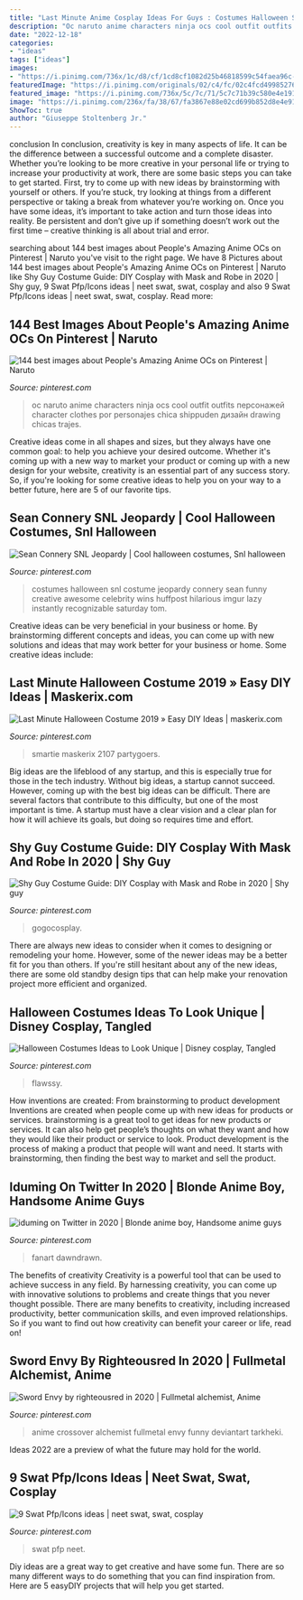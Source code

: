 ```yaml
---
title: "Last Minute Anime Cosplay Ideas For Guys : Costumes Halloween Snl Costume Jeopardy Connery Sean Funny Creative Awesome Celebrity Wins Huffpost Hilarious Imgur Lazy Instantly Recognizable Saturday Tom"
description: "Oc naruto anime characters ninja ocs cool outfit outfits персонажей character clothes por personajes chica shippuden дизайн drawing chicas trajes"
date: "2022-12-18"
categories:
- "ideas"
tags: ["ideas"]
images:
- "https://i.pinimg.com/736x/1c/d8/cf/1cd8cf1082d25b46818599c54faea96c--swords-life.jpg"
featuredImage: "https://i.pinimg.com/originals/02/c4/fc/02c4fcd49985276b7ae6a1614dfbdf80.jpg"
featured_image: "https://i.pinimg.com/736x/5c/7c/71/5c7c71b39c580e4e1912e230bc38a2ad.jpg"
image: "https://i.pinimg.com/236x/fa/38/67/fa3867e88e02cd699b852d8e4e911580.jpg"
ShowToc: true
author: "Giuseppe Stoltenberg Jr."
---
```



conclusion
In conclusion, creativity is key in many aspects of life. It can be the difference between a successful outcome and a complete disaster. Whether you’re looking to be more creative in your personal life or trying to increase your productivity at work, there are some basic steps you can take to get started.
First, try to come up with new ideas by brainstorming with yourself or others. If you’re stuck, try looking at things from a different perspective or taking a break from whatever you’re working on. Once you have some ideas, it’s important to take action and turn those ideas into reality. Be persistent and don’t give up if something doesn’t work out the first time – creative thinking is all about trial and error.

	

		
searching about 144 best images about People&#039;s Amazing Anime OCs on Pinterest | Naruto you've visit to the right page. We have 8 Pictures about 144 best images about People&#039;s Amazing Anime OCs on Pinterest | Naruto like Shy Guy Costume Guide: DIY Cosplay with Mask and Robe in 2020 | Shy guy, 9 Swat Pfp/Icons ideas | neet swat, swat, cosplay and also 9 Swat Pfp/Icons ideas | neet swat, swat, cosplay. Read more:
		
    
## 144 Best Images About People&#039;s Amazing Anime OCs On Pinterest | Naruto

<img loading=lazy src="https://s-media-cache-ak0.pinimg.com/736x/0f/69/4a/0f694aa0880b64a820302314c80c34e8--anime-oc-naruto-oc.jpg" onerror="this.onerror=null;this.src='https://tse4.mm.bing.net/th?id=OIP.9ufvzLsmur_ulsEZa4GzdQHaQ5&amp;pid=15.1';" alt="144 best images about People&#039;s Amazing Anime OCs on Pinterest | Naruto">

_Source: pinterest.com_

>oc naruto anime characters ninja ocs cool outfit outfits персонажей character clothes por personajes chica shippuden дизайн drawing chicas trajes. 

	

Creative ideas come in all shapes and sizes, but they always have one common goal: to help you achieve your desired outcome. Whether it's coming up with a new way to market your product or coming up with a new design for your website, creativity is an essential part of any success story. So, if you're looking for some creative ideas to help you on your way to a better future, here are 5 of our favorite tips.

    
## Sean Connery SNL Jeopardy | Cool Halloween Costumes, Snl Halloween

<img loading=lazy src="https://i.pinimg.com/originals/02/c4/fc/02c4fcd49985276b7ae6a1614dfbdf80.jpg" onerror="this.onerror=null;this.src='https://tse2.mm.bing.net/th?id=OIP.fEyO0mnYK8wXxoSUVipJRQHaJ3&amp;pid=15.1';" alt="Sean Connery SNL Jeopardy | Cool halloween costumes, Snl halloween">

_Source: pinterest.com_

>costumes halloween snl costume jeopardy connery sean funny creative awesome celebrity wins huffpost hilarious imgur lazy instantly recognizable saturday tom. 

	

Creative ideas can be very beneficial in your business or home. By brainstorming different concepts and ideas, you can come up with new solutions and ideas that may work better for your business or home. Some creative ideas include:

    
## Last Minute Halloween Costume 2019 » Easy DIY Ideas | Maskerix.com

<img loading=lazy src="https://i.pinimg.com/originals/54/ce/59/54ce59fd94f041bfab8fda47325beb08.jpg" onerror="this.onerror=null;this.src='https://tse3.mm.bing.net/th?id=OIP.aTaEjm7nkbxE55dcHarTEAHaHa&amp;pid=15.1';" alt="Last Minute Halloween Costume 2019 » Easy DIY Ideas | maskerix.com">

_Source: pinterest.com_

>smartie maskerix 2107 partygoers. 

	

Big ideas are the lifeblood of any startup, and this is especially true for those in the tech industry. Without big ideas, a startup cannot succeed. However, coming up with the best big ideas can be difficult. There are several factors that contribute to this difficulty, but one of the most important is time. A startup must have a clear vision and a clear plan for how it will achieve its goals, but doing so requires time and effort.

    
## Shy Guy Costume Guide: DIY Cosplay With Mask And Robe In 2020 | Shy Guy

<img loading=lazy src="https://i.pinimg.com/736x/5c/7c/71/5c7c71b39c580e4e1912e230bc38a2ad.jpg" onerror="this.onerror=null;this.src='https://tse4.mm.bing.net/th?id=OIP.zo97f3FeOgaHQAspg3i-SAHaJH&amp;pid=15.1';" alt="Shy Guy Costume Guide: DIY Cosplay with Mask and Robe in 2020 | Shy guy">

_Source: pinterest.com_

>gogocosplay. 

	

There are always new ideas to consider when it comes to designing or remodeling your home. However, some of the newer ideas may be a better fit for you than others. If you're still hesitant about any of the new ideas, there are some old standby design tips that can help make your renovation project more efficient and organized.

    
## Halloween Costumes Ideas To Look Unique | Disney Cosplay, Tangled

<img loading=lazy src="https://i.pinimg.com/originals/bd/25/8d/bd258d49ca75e5c6638f7bfb29b113bf.jpg" onerror="this.onerror=null;this.src='https://tse2.mm.bing.net/th?id=OIP.Opzi550JhFw98LWJBy5lWAHaKC&amp;pid=15.1';" alt="Halloween Costumes Ideas to Look Unique | Disney cosplay, Tangled">

_Source: pinterest.com_

>flawssy. 

	

How inventions are created: From brainstorming to product development
Inventions are created when people come up with new ideas for products or services. brainstorming is a great tool to get ideas for new products or services. It can also help get people’s thoughts on what they want and how they would like their product or service to look. Product development is the process of making a product that people will want and need. It starts with brainstorming, then finding the best way to market and sell the product.

    
## Iduming On Twitter In 2020 | Blonde Anime Boy, Handsome Anime Guys

<img loading=lazy src="https://i.pinimg.com/736x/e6/70/a3/e670a380c2750ffd3bc53c70644d4fbd.jpg" onerror="this.onerror=null;this.src='https://tse3.mm.bing.net/th?id=OIP.sAIx-9USP7i3CXyPQsURPQHaH4&amp;pid=15.1';" alt="iduming on Twitter in 2020 | Blonde anime boy, Handsome anime guys">

_Source: pinterest.com_

>fanart dawndrawn. 

	

The benefits of creativity
Creativity is a powerful tool that can be used to achieve success in any field. By harnessing creativity, you can come up with innovative solutions to problems and create things that you never thought possible. There are many benefits to creativity, including increased productivity, better communication skills, and even improved relationships. So if you want to find out how creativity can benefit your career or life, read on!

    
## Sword Envy By Righteousred In 2020 | Fullmetal Alchemist, Anime

<img loading=lazy src="https://i.pinimg.com/736x/1c/d8/cf/1cd8cf1082d25b46818599c54faea96c--swords-life.jpg" onerror="this.onerror=null;this.src='https://tse2.mm.bing.net/th?id=OIP.QhvqlNoBuSXHFEy6xXFxmQHaL2&amp;pid=15.1';" alt="Sword Envy by righteousred in 2020 | Fullmetal alchemist, Anime">

_Source: pinterest.com_

>anime crossover alchemist fullmetal envy funny deviantart tarkheki. 

	

Ideas 2022 are a preview of what the future may hold for the world.

    
## 9 Swat Pfp/Icons Ideas | Neet Swat, Swat, Cosplay

<img loading=lazy src="https://i.pinimg.com/236x/fa/38/67/fa3867e88e02cd699b852d8e4e911580.jpg" onerror="this.onerror=null;this.src='https://tse2.mm.bing.net/th?id=OIP.8JpwWHFV6AHW9N9VfTlJrQAAAA&amp;pid=15.1';" alt="9 Swat Pfp/Icons ideas | neet swat, swat, cosplay">

_Source: pinterest.com_

>swat pfp neet. 

	

Diy ideas are a great way to get creative and have some fun. There are so many different ways to do something that you can find inspiration from. Here are 5 easyDIY projects that will help you get started.

